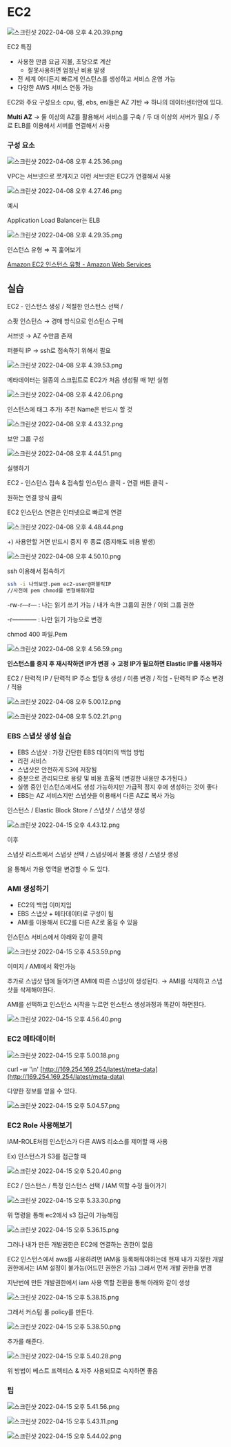 # EC2

![스크린샷 2022-04-08 오후 4.20.39.png](EC2%20a7e5f80c29f04917b5bccb906c160687/%E1%84%89%E1%85%B3%E1%84%8F%E1%85%B3%E1%84%85%E1%85%B5%E1%86%AB%E1%84%89%E1%85%A3%E1%86%BA_2022-04-08_%E1%84%8B%E1%85%A9%E1%84%92%E1%85%AE_4.20.39.png)

EC2 특징

- 사용한 만큼 요금 지불, 초당으로 계산
    - 잘못사용하면 엄청난 비용 발생
- 전 세계 어디든지 빠르게 인스턴스를 생성하고 서비스 운영 가능
- 다양한 AWS 서비스 연동 가능

EC2와 주요 구성요소 cpu, 램, ebs, eni들은 AZ 기반 ⇒ 하나의 데이터센터안에 있다.

**Multi AZ** → 둘 이상의 AZ를 활용해서 서비스를 구축 / 두 대 이상의 서버가 필요 / 주로 ELB를 이용해서 서버를 연결해서 사용

### 구성 요소

![스크린샷 2022-04-08 오후 4.25.36.png](EC2%20a7e5f80c29f04917b5bccb906c160687/%E1%84%89%E1%85%B3%E1%84%8F%E1%85%B3%E1%84%85%E1%85%B5%E1%86%AB%E1%84%89%E1%85%A3%E1%86%BA_2022-04-08_%E1%84%8B%E1%85%A9%E1%84%92%E1%85%AE_4.25.36.png)

VPC는 서브넷으로 쪼개지고 이런 서브넷은 EC2가 연결해서 사용

![스크린샷 2022-04-08 오후 4.27.46.png](EC2%20a7e5f80c29f04917b5bccb906c160687/%E1%84%89%E1%85%B3%E1%84%8F%E1%85%B3%E1%84%85%E1%85%B5%E1%86%AB%E1%84%89%E1%85%A3%E1%86%BA_2022-04-08_%E1%84%8B%E1%85%A9%E1%84%92%E1%85%AE_4.27.46.png)

예시

Application Load Balancer는 ELB

![스크린샷 2022-04-08 오후 4.29.35.png](EC2%20a7e5f80c29f04917b5bccb906c160687/%E1%84%89%E1%85%B3%E1%84%8F%E1%85%B3%E1%84%85%E1%85%B5%E1%86%AB%E1%84%89%E1%85%A3%E1%86%BA_2022-04-08_%E1%84%8B%E1%85%A9%E1%84%92%E1%85%AE_4.29.35.png)

인스턴스 유형 ⇒ 꼭 훑어보기

[Amazon EC2 인스턴스 유형 - Amazon Web Services](https://aws.amazon.com/ko/ec2/instance-types/)

## 실습

EC2 - 인스턴스 생성 / 적절한 인스턴스 선택 / 

스팟 인스턴스 → 경매 방식으로 인스턴스 구매

서브넷 → AZ 수만큼 존재

퍼블릭 IP → ssh로 접속하기 위해서 필요

![스크린샷 2022-04-08 오후 4.39.53.png](EC2%20a7e5f80c29f04917b5bccb906c160687/%E1%84%89%E1%85%B3%E1%84%8F%E1%85%B3%E1%84%85%E1%85%B5%E1%86%AB%E1%84%89%E1%85%A3%E1%86%BA_2022-04-08_%E1%84%8B%E1%85%A9%E1%84%92%E1%85%AE_4.39.53.png)

메타데이터는 일종의 스크립트로 EC2가 처음 생성될 때 1번 실행

![스크린샷 2022-04-08 오후 4.42.06.png](EC2%20a7e5f80c29f04917b5bccb906c160687/%E1%84%89%E1%85%B3%E1%84%8F%E1%85%B3%E1%84%85%E1%85%B5%E1%86%AB%E1%84%89%E1%85%A3%E1%86%BA_2022-04-08_%E1%84%8B%E1%85%A9%E1%84%92%E1%85%AE_4.42.06.png)

인스턴스에 태그 추가) 추천 Name은 반드시 할 것

![스크린샷 2022-04-08 오후 4.43.32.png](EC2%20a7e5f80c29f04917b5bccb906c160687/%E1%84%89%E1%85%B3%E1%84%8F%E1%85%B3%E1%84%85%E1%85%B5%E1%86%AB%E1%84%89%E1%85%A3%E1%86%BA_2022-04-08_%E1%84%8B%E1%85%A9%E1%84%92%E1%85%AE_4.43.32.png)

보안 그룹 구성

![스크린샷 2022-04-08 오후 4.44.51.png](EC2%20a7e5f80c29f04917b5bccb906c160687/%E1%84%89%E1%85%B3%E1%84%8F%E1%85%B3%E1%84%85%E1%85%B5%E1%86%AB%E1%84%89%E1%85%A3%E1%86%BA_2022-04-08_%E1%84%8B%E1%85%A9%E1%84%92%E1%85%AE_4.44.51.png)

실행하기

EC2 - 인스턴스 접속 & 접속할 인스턴스 클릭 - 연결 버튼 클릭 - 

원하는 연결 방식 클릭

EC2 인스턴스 연결은 인터넷으로 빠르게 연결

![스크린샷 2022-04-08 오후 4.48.44.png](EC2%20a7e5f80c29f04917b5bccb906c160687/%E1%84%89%E1%85%B3%E1%84%8F%E1%85%B3%E1%84%85%E1%85%B5%E1%86%AB%E1%84%89%E1%85%A3%E1%86%BA_2022-04-08_%E1%84%8B%E1%85%A9%E1%84%92%E1%85%AE_4.48.44.png)

+) 사용안할 거면 반드시 중지 후 종료 (중지해도 비용 발생)

![스크린샷 2022-04-08 오후 4.50.10.png](EC2%20a7e5f80c29f04917b5bccb906c160687/%E1%84%89%E1%85%B3%E1%84%8F%E1%85%B3%E1%84%85%E1%85%B5%E1%86%AB%E1%84%89%E1%85%A3%E1%86%BA_2022-04-08_%E1%84%8B%E1%85%A9%E1%84%92%E1%85%AE_4.50.10.png)

ssh 이용해서 접속하기

```bash
ssh -i 나의보안.pem ec2-user@퍼블릭IP
//사전에 pem chmod를 변형해줘야함
```

-rw-r—r— : 나는 읽기 쓰기 가능 / 내가 속한 그룹의 권한 / 이외 그룹 권한

-r———— : 나만 읽기 가능으로 변경

chmod 400 파일.Pem

![스크린샷 2022-04-08 오후 4.56.59.png](EC2%20a7e5f80c29f04917b5bccb906c160687/%E1%84%89%E1%85%B3%E1%84%8F%E1%85%B3%E1%84%85%E1%85%B5%E1%86%AB%E1%84%89%E1%85%A3%E1%86%BA_2022-04-08_%E1%84%8B%E1%85%A9%E1%84%92%E1%85%AE_4.56.59.png)

**인스턴스를 중지 후 재시작하면 IP가 변경 → 고정 IP가 필요하면 Elastic IP를 사용하자**

EC2 / 탄력적 IP / 탄력적 IP 주소 할당 & 생성 / 이름 변경 / 작업 - 탄력적 IP 주소 변경 / 적용

![스크린샷 2022-04-08 오후 5.00.12.png](EC2%20a7e5f80c29f04917b5bccb906c160687/%E1%84%89%E1%85%B3%E1%84%8F%E1%85%B3%E1%84%85%E1%85%B5%E1%86%AB%E1%84%89%E1%85%A3%E1%86%BA_2022-04-08_%E1%84%8B%E1%85%A9%E1%84%92%E1%85%AE_5.00.12.png)

![스크린샷 2022-04-08 오후 5.02.21.png](EC2%20a7e5f80c29f04917b5bccb906c160687/%E1%84%89%E1%85%B3%E1%84%8F%E1%85%B3%E1%84%85%E1%85%B5%E1%86%AB%E1%84%89%E1%85%A3%E1%86%BA_2022-04-08_%E1%84%8B%E1%85%A9%E1%84%92%E1%85%AE_5.02.21.png)

### EBS 스냅샷 생성 실습

- EBS 스냅샷 : 가장 간단한 EBS 데이터의 백업 방법
- 리전 서비스
- 스냅샷은 안전하게 S3에 저장됨
- 증분으로 관리되므로 용량 및 비용 효율적 (변경한 내용만 추가된다.)
- 실행 중인 인스턴스에서도 생성 가능하지만 가급적 정지 후에 생성하는 것이 좋다
- EBS는 AZ 서비스지만 스냅샷을 이용해서 다른 AZ로 복사 가능

인스턴스 / Elastic Block Store / 스냅샷 / 스냅샷 생성

![스크린샷 2022-04-15 오후 4.43.12.png](EC2%20a7e5f80c29f04917b5bccb906c160687/%E1%84%89%E1%85%B3%E1%84%8F%E1%85%B3%E1%84%85%E1%85%B5%E1%86%AB%E1%84%89%E1%85%A3%E1%86%BA_2022-04-15_%E1%84%8B%E1%85%A9%E1%84%92%E1%85%AE_4.43.12.png)

이후 

스냅샷 리스트에서 스냅샷 선택 / 스냅샷에서 볼륨 생성 / 스냅샷 생성

을 통해서 가용 영역을 변경할 수 도 있다.

### AMI 생성하기

- EC2의 백업 이미지임
- EBS 스냅샷 + 메타데이터로 구성이 됨
- AMI를 이용해서 EC2를 다른 AZ로 옮길 수 있음

인스턴스 서비스에서 아래와 같이 클릭

![스크린샷 2022-04-15 오후 4.53.59.png](EC2%20a7e5f80c29f04917b5bccb906c160687/%E1%84%89%E1%85%B3%E1%84%8F%E1%85%B3%E1%84%85%E1%85%B5%E1%86%AB%E1%84%89%E1%85%A3%E1%86%BA_2022-04-15_%E1%84%8B%E1%85%A9%E1%84%92%E1%85%AE_4.53.59.png)

이미지 / AMI에서 확인가능

추가로 스냅샷 탭에 들어가면 AMI에 따른 스냅샷이 생성된다. → AMI를 삭제하고 스냅샷을 삭제해야한다.

AMI를 선택하고 인스턴스 시작을 누르면 인스턴스 생성과정과 똑같이 하면된다.

![스크린샷 2022-04-15 오후 4.56.40.png](EC2%20a7e5f80c29f04917b5bccb906c160687/%E1%84%89%E1%85%B3%E1%84%8F%E1%85%B3%E1%84%85%E1%85%B5%E1%86%AB%E1%84%89%E1%85%A3%E1%86%BA_2022-04-15_%E1%84%8B%E1%85%A9%E1%84%92%E1%85%AE_4.56.40.png)

### EC2 메타데이터

![스크린샷 2022-04-15 오후 5.00.18.png](EC2%20a7e5f80c29f04917b5bccb906c160687/%E1%84%89%E1%85%B3%E1%84%8F%E1%85%B3%E1%84%85%E1%85%B5%E1%86%AB%E1%84%89%E1%85%A3%E1%86%BA_2022-04-15_%E1%84%8B%E1%85%A9%E1%84%92%E1%85%AE_5.00.18.png)

curl -w '\n' [http://169.254.169.254/latest/meta-data](http://169.254.169.254/latest/meta-data)

다양한 정보를 얻을 수 있다.

![스크린샷 2022-04-15 오후 5.04.57.png](EC2%20a7e5f80c29f04917b5bccb906c160687/%E1%84%89%E1%85%B3%E1%84%8F%E1%85%B3%E1%84%85%E1%85%B5%E1%86%AB%E1%84%89%E1%85%A3%E1%86%BA_2022-04-15_%E1%84%8B%E1%85%A9%E1%84%92%E1%85%AE_5.04.57.png)

### EC2 Role 사용해보기

IAM-ROLE처럼 인스턴스가 다른 AWS 리소스를 제어할 때 사용

Ex) 인스턴스가 S3를 접근할 때

![스크린샷 2022-04-15 오후 5.20.40.png](EC2%20a7e5f80c29f04917b5bccb906c160687/%E1%84%89%E1%85%B3%E1%84%8F%E1%85%B3%E1%84%85%E1%85%B5%E1%86%AB%E1%84%89%E1%85%A3%E1%86%BA_2022-04-15_%E1%84%8B%E1%85%A9%E1%84%92%E1%85%AE_5.20.40.png)

EC2 / 인스턴스 / 특정 인스턴스 선택 / IAM 역할 수정 들어가기

![스크린샷 2022-04-15 오후 5.33.30.png](EC2%20a7e5f80c29f04917b5bccb906c160687/%E1%84%89%E1%85%B3%E1%84%8F%E1%85%B3%E1%84%85%E1%85%B5%E1%86%AB%E1%84%89%E1%85%A3%E1%86%BA_2022-04-15_%E1%84%8B%E1%85%A9%E1%84%92%E1%85%AE_5.33.30.png)

위 명령을 통해 ec2에서 s3 접근이 가능해짐

![스크린샷 2022-04-15 오후 5.36.15.png](EC2%20a7e5f80c29f04917b5bccb906c160687/%E1%84%89%E1%85%B3%E1%84%8F%E1%85%B3%E1%84%85%E1%85%B5%E1%86%AB%E1%84%89%E1%85%A3%E1%86%BA_2022-04-15_%E1%84%8B%E1%85%A9%E1%84%92%E1%85%AE_5.36.15.png)

그러나 내가 만든 개발권한은 EC2에 연결하는 권한이 없음

EC2 인스턴스에서 aws를 사용하려면 IAM을 등록해줘야하는데 현재 내가 지정한 개발 권한에서는 IAM 설정이 불가능(어드민 권한은 가능) 그래서 먼저 개발 권한을 변경

지난번에 만든 개발권한에서 iam 사용 역할 전환을 통해 아래와 같이 생성

![스크린샷 2022-04-15 오후 5.38.15.png](EC2%20a7e5f80c29f04917b5bccb906c160687/%E1%84%89%E1%85%B3%E1%84%8F%E1%85%B3%E1%84%85%E1%85%B5%E1%86%AB%E1%84%89%E1%85%A3%E1%86%BA_2022-04-15_%E1%84%8B%E1%85%A9%E1%84%92%E1%85%AE_5.38.15.png)

그래서 커스텀 롤 policy를 만든다.

 

![스크린샷 2022-04-15 오후 5.38.50.png](EC2%20a7e5f80c29f04917b5bccb906c160687/%E1%84%89%E1%85%B3%E1%84%8F%E1%85%B3%E1%84%85%E1%85%B5%E1%86%AB%E1%84%89%E1%85%A3%E1%86%BA_2022-04-15_%E1%84%8B%E1%85%A9%E1%84%92%E1%85%AE_5.38.50.png)

추가를 해준다.

![스크린샷 2022-04-15 오후 5.40.28.png](EC2%20a7e5f80c29f04917b5bccb906c160687/%E1%84%89%E1%85%B3%E1%84%8F%E1%85%B3%E1%84%85%E1%85%B5%E1%86%AB%E1%84%89%E1%85%A3%E1%86%BA_2022-04-15_%E1%84%8B%E1%85%A9%E1%84%92%E1%85%AE_5.40.28.png)

위 방법이 베스트 프렉티스 & 자주 사용되므로 숙지하면 좋음

### 팁

![스크린샷 2022-04-15 오후 5.41.56.png](EC2%20a7e5f80c29f04917b5bccb906c160687/%E1%84%89%E1%85%B3%E1%84%8F%E1%85%B3%E1%84%85%E1%85%B5%E1%86%AB%E1%84%89%E1%85%A3%E1%86%BA_2022-04-15_%E1%84%8B%E1%85%A9%E1%84%92%E1%85%AE_5.41.56.png)

![스크린샷 2022-04-15 오후 5.43.11.png](EC2%20a7e5f80c29f04917b5bccb906c160687/%E1%84%89%E1%85%B3%E1%84%8F%E1%85%B3%E1%84%85%E1%85%B5%E1%86%AB%E1%84%89%E1%85%A3%E1%86%BA_2022-04-15_%E1%84%8B%E1%85%A9%E1%84%92%E1%85%AE_5.43.11.png)

![스크린샷 2022-04-15 오후 5.44.02.png](EC2%20a7e5f80c29f04917b5bccb906c160687/%E1%84%89%E1%85%B3%E1%84%8F%E1%85%B3%E1%84%85%E1%85%B5%E1%86%AB%E1%84%89%E1%85%A3%E1%86%BA_2022-04-15_%E1%84%8B%E1%85%A9%E1%84%92%E1%85%AE_5.44.02.png)